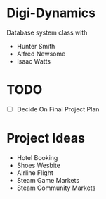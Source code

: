 # Digi-Dynamics
Database system class with 
- Hunter Smith
- Alfred Newsome
- Isaac Watts

# TODO
- [ ] Decide On Final Project Plan

# Project Ideas
- Hotel Booking 
- Shoes Wesbite
- Airline Flight
- Steam Game Markets
- Steam Community Markets